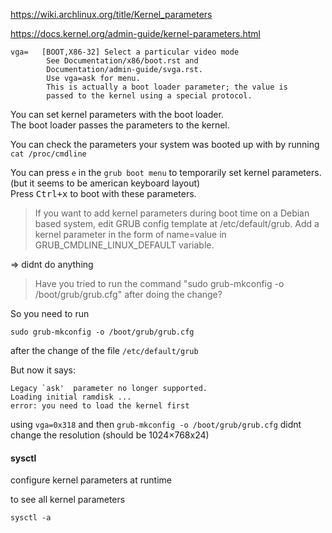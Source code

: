 https://wiki.archlinux.org/title/Kernel_parameters

https://docs.kernel.org/admin-guide/kernel-parameters.html

```
vga=   [BOOT,X86-32] Select a particular video mode
        See Documentation/x86/boot.rst and
        Documentation/admin-guide/svga.rst.
        Use vga=ask for menu.
        This is actually a boot loader parameter; the value is
        passed to the kernel using a special protocol.
```

You can set kernel parameters with the boot loader.\
The boot loader passes the parameters to the kernel.

You can check the parameters your system was booted up with by running `cat /proc/cmdline`

You can press `e` in the `grub boot menu` to temporarily set kernel parameters.\
(but it seems to be american keyboard layout)\
Press <kbd>Ctrl+x</kbd> to boot with these parameters.

> If you want to add kernel parameters during boot time on a Debian based system, edit GRUB config template at /etc/default/grub.
Add a kernel parameter in the form of name=value in GRUB_CMDLINE_LINUX_DEFAULT variable.

=> didnt do anything

> Have you tried to run the command "sudo grub-mkconfig -o /boot/grub/grub.cfg" after doing the change?

So you need to run
```
sudo grub-mkconfig -o /boot/grub/grub.cfg
```
after the change of the file `/etc/default/grub`

But now it says:
```
Legacy `ask'  parameter no longer supported.
Loading initial ramdisk ...
error: you need to load the kernel first
```

using `vga=0x318` and then `grub-mkconfig -o /boot/grub/grub.cfg` didnt change the resolution (should be 1024×768x24)

#### sysctl

configure kernel parameters at runtime

to see all kernel parameters
```
sysctl -a
```
